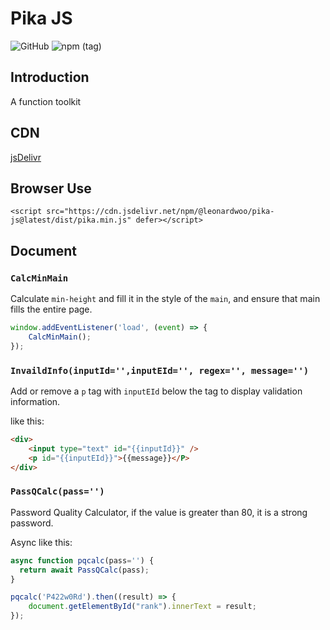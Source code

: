 # Pika JS
![GitHub](https://img.shields.io/github/license/leonardwoo/pika-js?style=flat-square)
![npm (tag)](https://img.shields.io/npm/v/@leonardwoo/pika-js/latest?style=flat-square)

## Introduction

A function toolkit

## CDN

[jsDelivr](https://www.jsdelivr.com/package/npm/@leonardwoo/pika-js)

## Browser Use

`<script src="https://cdn.jsdelivr.net/npm/@leonardwoo/pika-js@latest/dist/pika.min.js" defer></script>`

## Document

### `CalcMinMain`

Calculate `min-height` and fill it in the style of the `main`, and ensure that main fills the entire page.

```js
window.addEventListener('load', (event) => {
    CalcMinMain();
});
```

### `InvaildInfo(inputId='',inputEId='', regex='', message='')`

Add or remove a `p` tag with `inputEId` below the tag to display validation information.

like this:
```html
<div>
    <input type="text" id="{{inputId}}" />
    <p id="{{inputEId}}">{{message}}</P>
</div>
```

### `PassQCalc(pass='')`

Password Quality Calculator, if the value is greater than 80, it is a strong password.

Async like this:

```js
async function pqcalc(pass='') {
  return await PassQCalc(pass);
}

pqcalc('P422w0Rd').then((result) => {
    document.getElementById("rank").innerText = result;
});
```

<!-- ## Sponsors -->
